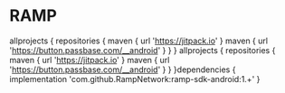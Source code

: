 # RAMP
allprojects {     repositories {         maven { url 'https://jitpack.io' }         maven { url 'https://button.passbase.com/__android' }     } }
allprojects {
    repositories {
        maven { url 'https://jitpack.io' }
        maven { url 'https://button.passbase.com/__android' }
    }
}dependencies {
    implementation 'com.github.RampNetwork:ramp-sdk-android:1.+'
}
